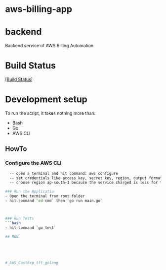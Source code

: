 # aws-billing-app

# backend
Backend service of AWS Billing Automation

# Build Status

[[Build Status](https://github.com/anibrata53/demo.git)]

# Development setup

To run the script, it takes nothing more than:

  - Bash
  - Go
  - AWS CLI
  


## HowTo
### Configure the AWS CLI 

 ```bash
   -- open a terminal and hit command: aws configure
   -- set credentials like access key, secret key, region, output format etc.
   -- choose region ap-south-1 because the service charged is less for this region.

### Run the Applicatio
- Open the terminal from root folder
- hit command `cd cmd` then `go run main.go`



### Run Tests
```bash
- hit command `go test`

## RUN





#   A W S _ C o s t E x p _ t f t _ g o l a n g  
 